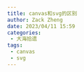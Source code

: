 ```yaml
---
title: canvas和svg的区别
author: Zack Zheng
date: 2023/04/11 15:59
categories:
 - 大海拾遗
tags:
 - canvas
 - svg
---
```


<simple-img src="canvas和svg的区别.png"/>
